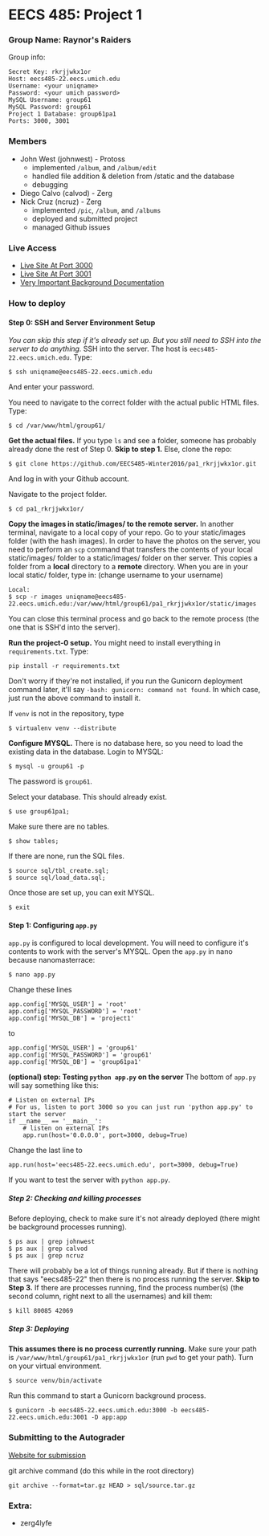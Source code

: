 # EECS 485: Project 1

### Group Name: Raynor's Raiders
Group info:
```
Secret Key: rkrjjwkx1or
Host: eecs485-22.eecs.umich.edu
Username: <your uniqname>
Password: <your umich password>
MySQL Username: group61
MySQL Password: group61
Project 1 Database: group61pa1
Ports: 3000, 3001
```

### Members
  - John West (johnwest) - Protoss
    - implemented `/album`, and `/album/edit`
    - handled file addition & deletion from /static and the database
    - debugging
  - Diego Calvo (calvod) - Zerg
  - Nick Cruz (ncruz) - Zerg
    - implemented `/pic`, `/album`, and `/albums`
    - deployed and submitted project
    - managed Github issues

### Live Access
  - [Live Site At Port 3000](http://eecs485-22.eecs.umich.edu:3001/rkrjjwkx1or/pa1/)
  - [Live Site At Port 3001](http://eecs485-22.eecs.umich.edu:3001/rkrjjwkx1or/pa1/)
  - [Very Important Background Documentation](https://www.fanfiction.net/s/11219219/1/StarCraft-Legacy)

### How to deploy
#### Step 0: SSH and Server Environment Setup
*You can skip this step if it's already set up. But you still need to SSH into the server to do anything.*
SSH into the server. The host is `eecs485-22.eecs.umich.edu`. Type:
```
$ ssh uniqname@eecs485-22.eecs.umich.edu
```
And enter your password.

You need to navigate to the correct folder with the actual public HTML files. Type:
```
$ cd /var/www/html/group61/
```

**Get the actual files.**
If you type `ls` and see a folder, someone has probably already done the rest of Step 0. **Skip to step 1.**
Else, clone the repo:
```
$ git clone https://github.com/EECS485-Winter2016/pa1_rkrjjwkx1or.git
```
And log in with your Github account.

Navigate to the project folder.
```
$ cd pa1_rkrjjwkx1or/
```

**Copy the images in static/images/ to the remote server.**
In another terminal, navigate to a local copy of your repo. Go to your static/images folder (with the hash images). In order to have the photos on the server, you need to perform an `scp` command that transfers the contents of your local static/images/ folder to a static/images/ folder on ther server. This copies a folder from a **local** directory to a **remote** directory.
When you are in your local static/ folder, type in: (change username to your username)
```
Local:
$ scp -r images uniqname@eecs485-22.eecs.umich.edu:/var/www/html/group61/pa1_rkrjjwkx1or/static/images
```
You can close this terminal process and go back to the remote process (the one that is SSH'd into the server).

**Run the project-0 setup.** You might need to install everything in `requirements.txt`. Type:
```
pip install -r requirements.txt
```
Don't worry if they're not installed, if you run the Gunicorn deployment command later, it'll say `-bash: gunicorn: command not found`. In which case, just run the above command to install it. 

If `venv` is not in the repository, type
```
$ virtualenv venv --distribute
```

**Configure MYSQL.** There is no database here, so you need to load the existing data in the database. Login to MYSQL:
```
$ mysql -u group61 -p
```
The password is `group61`.

Select your database. This should already exist.
```
$ use group61pa1;
```

Make sure there are no tables.
```
$ show tables;
```

If there are none, run the SQL files.
```
$ source sql/tbl_create.sql;
$ source sql/load_data.sql;
```

Once those are set up, you can exit MYSQL.
```
$ exit
```

#### Step 1: Configuring `app.py`
`app.py` is configured to local development. You will need to configure it's contents to work with the server's MYSQL.
Open the `app.py` in nano because nanomasterrace:
```
$ nano app.py
```

Change these lines
```
app.config['MYSQL_USER'] = 'root'
app.config['MYSQL_PASSWORD'] = 'root'
app.config['MYSQL_DB'] = 'project1'
```
to
```
app.config['MYSQL_USER'] = 'group61'
app.config['MYSQL_PASSWORD'] = 'group61'
app.config['MYSQL_DB'] = 'group61pa1'
```

**(optional) step: Testing `python app.py` on the server**
The bottom of `app.py` will say something like this:
```
# Listen on external IPs
# For us, listen to port 3000 so you can just run 'python app.py' to start the server
if __name__ == '__main__':
    # listen on external IPs
    app.run(host='0.0.0.0', port=3000, debug=True)
```
Change the last line to
```
app.run(host='eecs485-22.eecs.umich.edu', port=3000, debug=True)
```
If you want to test the server with `python app.py`.

##### Step 2: Checking and killing processes
Before deploying, check to make sure it's not already deployed (there might be background processes running).
```
$ ps aux | grep johnwest
$ ps aux | grep calvod
$ ps aux | grep ncruz
```
There will probably be a lot of things running already. But if there is nothing that says "eecs485-22" then there is no process running the server. **Skip to Step 3.**
If there are processes running, find the process number(s) (the second column, right next to all the usernames) and kill them:
```
$ kill 80085 42069
```

##### Step 3: Deploying
**This assumes there is no process currently running.**
Make sure your path is `/var/www/html/group61/pa1_rkrjjwkx1or` (run `pwd` to get your path).
Turn on your virtual environment.
```
$ source venv/bin/activate
```

Run this command to start a Gunicorn background process.
```
$ gunicorn -b eecs485-22.eecs.umich.edu:3000 -b eecs485-22.eecs.umich.edu:3001 -D app:app
```
### Submitting to the Autograder
[Website for submission](https://class1.eecs.umich.edu/)

git archive command (do this while in the root directory)
```
git archive --format=tar.gz HEAD > sql/source.tar.gz
```


### Extra:
  - zerg4lyfe
